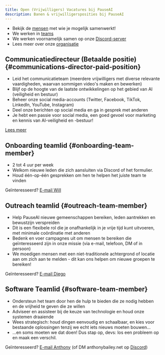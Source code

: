 ```yaml
---
title: Open (Vrijwilligers) Vacatures bij PauseAI
description: Banen & vrijwilligersposities bij PauseAI
---
```

- Bekijk de [mensen](/people) met wie je mogelijk samenwerkt!
- We werken in [teams](/teams)
- We werken voornamelijk samen op onze [Discord-server](https://discord.gg/2XXWXvErfA)
- Lees meer over onze [organisatie](/organization)

## Communicatiedirecteur (Betaalde positie) {#communications-director-paid-position}

- Leid het communicatieteam (meerdere vrijwilligers met diverse relevante vaardigheden, waarvan sommigen video's maken en bewerken)
- Blijf op de hoogte van de laatste ontwikkelingen op het gebied van AI (veiligheid en bestuur)
- Beheer onze social media-accounts (Twitter, Facebook, TikTok, LinkedIn, YouTube, Instagram)
- Deel onze berichten op social media en ga in gesprek met anderen
- Je hebt een passie voor social media, een goed gevoel voor marketing en kennis van AI-veiligheid en -bestuur!

[Lees meer](/2024-vacancy-comms-director)

## Onboarding teamlid {#onboarding-team-member}

- 2 tot 4 uur per week
- Welkom nieuwe leden die zich aansluiten via Discord of het formulier.
- Houd één-op-één gesprekken om hen te helpen het juiste team te vinden

Geïnteresseerd? [E-mail Will](mailto:will@pauseai.info)

## Outreach teamlid {#outreach-team-member}

- Help PauseAI nieuwe gemeenschappen bereiken, leden aantrekken en bewustzijn verspreiden
- Dit is een flexibele rol die je onafhankelijk in je vrije tijd kunt uitvoeren, met minimale coördinatie met anderen
- Bedenk en voer campagnes uit om mensen te bereiken die geïnteresseerd zijn in onze missie (via e-mail, telefoon, DM of in persoon)
- We moedigen mensen met een niet-traditionele achtergrond of locatie aan om zich aan te melden - dit kan ons helpen om nieuwe groepen te bereiken!

Geïnteresseerd? [E-mail Diego](mailto:diego@pauseai.info)

## Software Teamlid {#software-team-member}

- Ondersteun het team door hen de hulp te bieden die ze nodig hebben en de vrijheid te geven die ze willen
- Adviseer en assisteer bij de keuze van technologie en houd onze systemen draaiende
- Wees strategisch: houd dingen eenvoudig en schaalbaar, en kies voor bestaande oplossingen tenzij we echt iets nieuws moeten bouwen...
- ...en soms moeten we dat doen! Dus stap op, devs: los een probleem op en maak een verschil.

Geïnteresseerd? [E-mail Anthony](mailto:anthony@pauseai.info) (of DM anthonybailey.net op [Discord](https://discord.gg/y9hdAjD83e))